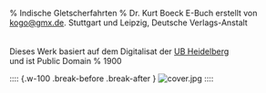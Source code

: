 ﻿% Indische Gletscherfahrten
% Dr. Kurt Boeck
	E-Buch erstellt von kogo@gmx.de.
	Stuttgart und Leipzig, Deutsche Verlags-Anstalt<br /><br />
	<br/>Dieses Werk basiert auf dem Digitalisat der [UB Heidelberg](https://digi.ub.uni-heidelberg.de/diglit/boeck1900)<br/>und ist Public Domain
% 1900

:::: {.w-100 .break-before .break-after }
![](cover.jpg "cover.jpg")
::::
